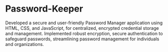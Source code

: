 # Password-Keeper

Developed a secure and user-friendly Password Manager application using HTML, CSS, and JavaScript, for
centralized, encrypted credential storage and management.
Implemented robust encryption, secure authentication to safeguard passwords, streamlining password
management for individuals and organizations.

